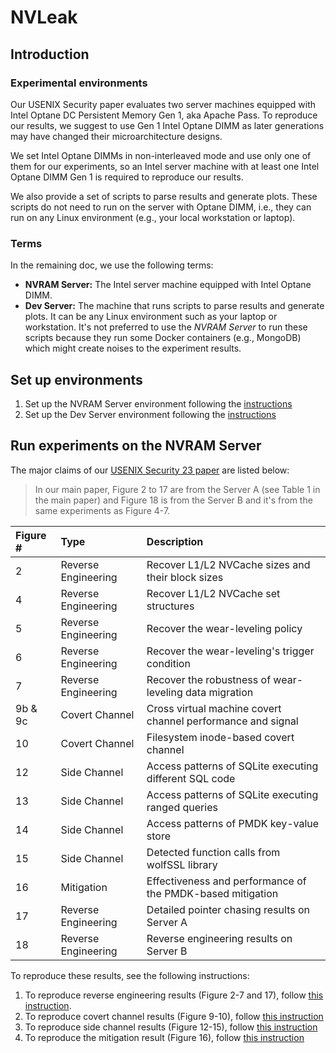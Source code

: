 # NVLeak

## Introduction

### Experimental environments

Our USENIX Security paper evaluates two server machines equipped with Intel Optane DC Persistent Memory Gen 1, aka Apache Pass. To reproduce our results, we suggest to use Gen 1 Intel Optane DIMM as later generations may have changed their microarchitecture designs.

We set Intel Optane DIMMs in non-interleaved mode and use only one of them for our experiments, so an Intel server machine with at least one Intel Optane DIMM Gen 1 is required to reproduce our results.

We also provide a set of scripts to parse results and generate plots. These scripts do not need to run on the server with Optane DIMM, i.e., they can run on any Linux environment (e.g., your local workstation or laptop).

### Terms

In the remaining doc, we use the following terms:

- **NVRAM Server:** The Intel server machine equipped with Intel Optane DIMM.
- **Dev Server:** The machine that runs scripts to parse results and generate plots. It can be any Linux environment such as your laptop or workstation. It's not preferred to use the *NVRAM Server* to run these scripts because they run some Docker containers (e.g., MongoDB) which might create noises to the experiment results.

## Set up environments

1. Set up the NVRAM Server environment following the [instructions](./setup/NVRAMServer.md)
2. Set up the Dev Server environment following the [instructions](./setup/DevServer.md)

## Run experiments on the NVRAM Server

The major claims of our [USENIX Security 23 paper](./usenix23-nvleak.pdf) are listed below:

> In our main paper, Figure 2 to 17 are from the Server A (see Table 1 in the main paper) and Figure 18 is from the Server B and it's from the same experiments as Figure 4-7.

| Figure # | Type                | Description                                                 |
| :------- | :------------------ | :---------------------------------------------------------- |
| 2        | Reverse Engineering | Recover L1/L2 NVCache sizes and their block sizes           |
| 4        | Reverse Engineering | Recover L1/L2 NVCache set structures                        |
| 5        | Reverse Engineering | Recover the wear-leveling policy                            |
| 6        | Reverse Engineering | Recover the wear-leveling's trigger condition               |
| 7        | Reverse Engineering | Recover the robustness of wear-leveling data migration      |
| 9b & 9c  | Covert Channel      | Cross virtual machine covert channel performance and signal |
| 10       | Covert Channel      | Filesystem inode-based covert channel                       |
| 12       | Side Channel        | Access patterns of SQLite executing different SQL code      |
| 13       | Side Channel        | Access patterns of SQLite executing ranged queries          |
| 14       | Side Channel        | Access patterns of PMDK key-value store                     |
| 15       | Side Channel        | Detected function calls from wolfSSL library                |
| 16       | Mitigation          | Effectiveness and performance of the PMDK-based mitigation  |
| 17       | Reverse Engineering | Detailed pointer chasing results on Server A                |
| 18       | Reverse Engineering | Reverse engineering results on Server B                     |

To reproduce these results, see the following instructions:

1. To reproduce reverse engineering results (Figure 2-7 and 17), follow [this instruction](./reproduce/ReverseEngineering.md).
2. To reproduce covert channel results (Figure 9-10), follow [this instruction](./reproduce/CovertChannel.md)
3. To reproduce side channel results (Figure 12-15), follow [this instruction](./reproduce/SideChannel.md)
4. To reproduce the mitigation result (Figure 16), follow [this instruction](./reproduce/Mitigation.md)
